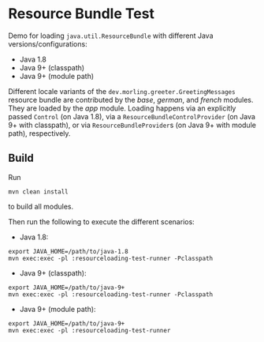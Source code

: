 # Resource Bundle Test

Demo for loading `java.util.ResourceBundle` with different Java versions/configurations:

* Java 1.8
* Java 9+ (classpath)
* Java 9+ (module path)

Different locale variants of the `dev.morling.greeter.GreetingMessages` resource bundle are contributed by the _base_, _german_, and _french_ modules.
They are loaded by the _app_ module.
Loading happens via an explicitly passed `Control` (on Java 1.8),
via a `ResourceBundleControlProvider` (on Java 9+ with classpath),
or via `ResourceBundleProvider`s (on Java 9+ with module path),
respectively.

## Build

Run

```
mvn clean install
```

to build all modules.

Then run the following to execute the different scenarios:

* Java 1.8:

```
export JAVA_HOME=/path/to/java-1.8
mvn exec:exec -pl :resourceloading-test-runner -Pclasspath
```

* Java 9+ (classpath):

```
export JAVA_HOME=/path/to/java-9+
mvn exec:exec -pl :resourceloading-test-runner -Pclasspath
```

* Java 9+ (module path):

```
export JAVA_HOME=/path/to/java-9+
mvn exec:exec -pl :resourceloading-test-runner
```
